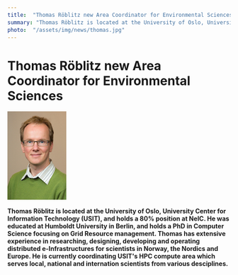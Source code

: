 ```yaml
---
title:  "Thomas Röblitz new Area Coordinator for Environmental Sciences"
summary: "Thomas Röblitz is located at the University of Oslo, University Center for Information Technology (USIT), and holds a 80% position at NeIC. He was educated at Humboldt University in Berlin, and holds a PhD in Computer Science focusing on Grid Resource management. Thomas has extensive experience in researching, designing, developing and operating distributed e-Infrastructures for scientists in Norway, the Nordics and Europe. He is currently coordinating USIT's HPC compute area which serves local, national and internation scientists from various desciplines."
photo:  "/assets/img/news/thomas.jpg"
---
```


Thomas Röblitz new Area Coordinator for Environmental Sciences
==============================================================

<img class="smallpic" src="/assets/img/news/thomas.jpg">

**Thomas Röblitz is located at the University of Oslo, University Center for Information Technology (USIT), and holds a 80% position at NeIC. He was educated at Humboldt University in Berlin, and holds a PhD in Computer Science focusing on Grid Resource management. Thomas has extensive experience in researching, designing, developing and operating distributed e-Infrastructures for scientists in Norway, the Nordics and Europe. He is currently coordinating USIT's HPC compute area which serves local, national and internation scientists from various desciplines.**
